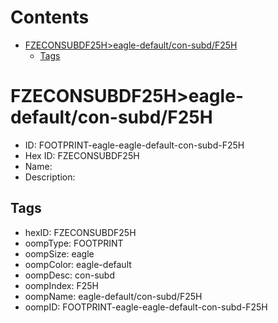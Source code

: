 



Contents
========

* [FZECONSUBDF25H>eagle-default/con-subd/F25H](#fzeconsubdf25heagle-defaultcon-subdf25h)
	* [Tags](#tags)

# FZECONSUBDF25H>eagle-default/con-subd/F25H

- ID: FOOTPRINT-eagle-eagle-default-con-subd-F25H
- Hex ID: FZECONSUBDF25H
- Name: 
- Description: 

## Tags

- hexID: FZECONSUBDF25H
- oompType: FOOTPRINT
- oompSize: eagle
- oompColor: eagle-default
- oompDesc: con-subd
- oompIndex: F25H
- oompName: eagle-default/con-subd/F25H
- oompID: FOOTPRINT-eagle-eagle-default-con-subd-F25H
